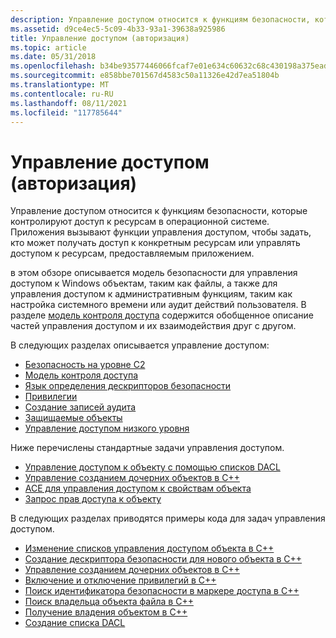 ```yaml
---
description: Управление доступом относится к функциям безопасности, которые контролируют доступ к ресурсам в операционной системе. Приложения вызывают функции управления доступом, чтобы задать, кто может получать доступ к конкретным ресурсам или управлять доступом к ресурсам, предоставляемым приложением.
ms.assetid: d9ce4ec5-5c09-4b33-93a1-39638a925986
title: Управление доступом (авторизация)
ms.topic: article
ms.date: 05/31/2018
ms.openlocfilehash: b34be93577446066fcaf7e01e634c60632c68c430198a375eadc2efbcec3e701
ms.sourcegitcommit: e858bbe701567d4583c50a11326e42d7ea51804b
ms.translationtype: MT
ms.contentlocale: ru-RU
ms.lasthandoff: 08/11/2021
ms.locfileid: "117785644"
---
```

# <a name="access-control-authorization"></a>Управление доступом (авторизация)

Управление доступом относится к функциям безопасности, которые контролируют доступ к ресурсам в операционной системе. Приложения вызывают функции управления доступом, чтобы задать, кто может получать доступ к конкретным ресурсам или управлять доступом к ресурсам, предоставляемым приложением.

в этом обзоре описывается модель безопасности для управления доступом к Windows объектам, таким как файлы, а также для управления доступом к административным функциям, таким как настройка системного времени или аудит действий пользователя. В разделе [модель контроля доступа](access-control-model.md) содержится обобщенное описание частей управления доступом и их взаимодействия друг с другом.

В следующих разделах описывается управление доступом:

-   [Безопасность на уровне C2](c2-level-security.md)
-   [Модель контроля доступа](access-control-model.md)
-   [Язык определения дескрипторов безопасности](security-descriptor-definition-language.md)
-   [Привилегии](privileges.md)
-   [Создание записей аудита](audit-generation.md)
-   [Защищаемые объекты](securable-objects.md)
-   [Управление доступом низкого уровня](low-level-access-control.md)

Ниже перечислены стандартные задачи управления доступом.

-   [Управление доступом к объекту с помощью списков DACL](how-dacls-control-access-to-an-object.md)
-   [Управление созданием дочерних объектов в C++](controlling-child-object-creation-in-c--.md)
-   [ACE для управления доступом к свойствам объекта](aces-to-control-access-to-an-object-s-properties.md)
-   [Запрос прав доступа к объекту](requesting-access-rights-to-an-object.md)

В следующих разделах приводятся примеры кода для задач управления доступом.

-   [Изменение списков управления доступом объекта в C++](modifying-the-acls-of-an-object-in-c--.md)
-   [Создание дескриптора безопасности для нового объекта в C++](creating-a-security-descriptor-for-a-new-object-in-c--.md)
-   [Управление созданием дочерних объектов в C++](controlling-child-object-creation-in-c--.md)
-   [Включение и отключение привилегий в C++](enabling-and-disabling-privileges-in-c--.md)
-   [Поиск идентификатора безопасности в маркере доступа в C++](searching-for-a-sid-in-an-access-token-in-c--.md)
-   [Поиск владельца объекта файла в C++](finding-the-owner-of-a-file-object-in-c--.md)
-   [Получение владения объектом в C++](taking-object-ownership-in-c--.md)
-   [Создание списка DACL](/windows/desktop/SecBP/creating-a-dacl)

 

 
